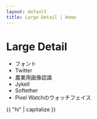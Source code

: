```yaml
---
layout: default
title: Large Detail | Home
---
```

# Large Detail

- フォント
- Twitter
- 農業用画像認識
- Jykell
- Softether
- Pixel Watchのウォッチフェイス

{{ "hi" | capitalize }}